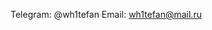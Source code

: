 Telegram: @wh1tefan
Email: wh1tefan@mail.ru

<!---
MikitaLapik/MikitaLapik is a ✨ special ✨ repository because its `README.md` (this file) appears on your GitHub profile.
You can click the Preview link to take a look at your changes.
--->
